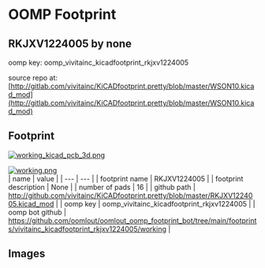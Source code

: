 # OOMP Footprint  
## RKJXV1224005  by none  
  
oomp key: oomp_vivitainc_kicadfootprint_rkjxv1224005  
  
source repo at: [http://gitlab.com/vivitainc/KiCADfootprint.pretty/blob/master/WSON10.kicad_mod](http://gitlab.com/vivitainc/KiCADfootprint.pretty/blob/master/WSON10.kicad_mod)  
## Footprint  
  
[![working_kicad_pcb_3d.png](working_kicad_pcb_3d_600.png)](working_kicad_pcb_3d.png)  
  
[![working.png](working_600.png)](working.png)  
| name | value | 
| --- | --- | 
| footprint name | RKJXV1224005 | 
| footprint description | None | 
| number of pads | 16 | 
| github path | http://github.com/vivitainc/KiCADfootprint.pretty/blob/master/RKJXV1224005.kicad_mod | 
| oomp key | oomp_vivitainc_kicadfootprint_rkjxv1224005 | 
| oomp bot github | https://github.com/oomlout/oomlout_oomp_footprint_bot/tree/main/footprints/vivitainc_kicadfootprint_rkjxv1224005/working | 
## Images  
